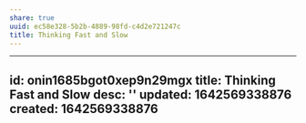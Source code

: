 ```yaml
---
share: true
uuid: ec58e328-5b2b-4889-98fd-c4d2e721247c
title: Thinking Fast and Slow
---
```

---
id: onin1685bgot0xep9n29mgx
title: Thinking Fast and Slow
desc: ''
updated: 1642569338876
created: 1642569338876
---

